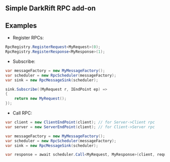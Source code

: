 ﻿Simple DarkRift RPC add-on
---

Examples
---
- Register RPCs:
```c#
RpcRegistry.RegisterRequest<MyRequest>(0);
RpcRegistry.RegisterResponse<MyResponse>(1);
```
- Subscribe:
```c#
var messageFactory = new MyMessageFactory();
var scheduler = new RpcScheduler(messageFactory);
var sink = new RpcMessageSink(scheduler);

sink.Subscribe((MyRequest r, IEndPoint ep) =>
{
    return new MyRequest();
});
```
- Call RPC:
```c#
var client = new ClientEndPoint(client); // for Server->Client rpc
var server = new ServerEndPoint(client); // for Client->Server rpc

var messageFactory = new MyMessageFactory();
var scheduler = new RpcScheduler(messageFactory);
var sink = new RpcMessageSink(scheduler);

var response = await scheduler.Call<MyRequest, MyResponse>(client, request);
```

